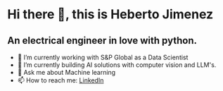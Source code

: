 # Hi there 👋, this is Heberto Jimenez
## An electrical engineer in love with python.

- 🔭 I’m currently working with S&P Global as a Data Scientist
- 🌱 I’m currently building AI solutions with computer vision and LLM's.
- 💬 Ask me about Machine learning
- 📫 How to reach me: [LinkedIn](https://www.linkedin.com/in/hebertojimenez/)

